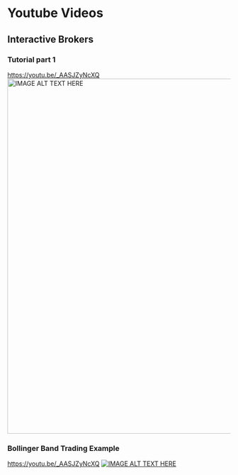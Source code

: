 # Youtube Videos 

## Interactive Brokers
### Tutorial part 1
https://youtu.be/_AASJZyNcXQ
<a href="https://www.youtube.com/watch?v=_AASJZyNcXQ">
  <img src="https://img.youtube.com/vi/_AASJZyNcXQ/0.jpg" alt="IMAGE ALT TEXT HERE" width="800">
</a>


### Bollinger Band Trading Example
https://youtu.be/_AASJZyNcXQ
[![IMAGE ALT TEXT HERE](https://img.youtube.com/vi/G2wD2scvT8w/0.jpg)](https://www.youtube.com/watch?v=G2wD2scvT8w)


